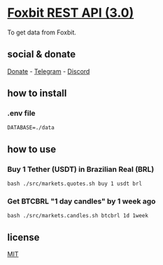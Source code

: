 # [Foxbit REST API (3.0)](https://docs.foxbit.com.br/rest/v3/)

To get data from Foxbit.

## social & donate

[Donate](https://link.mercadopago.com.br/brtmvdl) - [Telegram](https://t.me/+KRmg5MlqgMk0MTg5) - [Discord](https://discord.gg/VUJWb4Yk)

## how to install

### .env file

```
DATABASE=./data
```

## how to use

### Buy 1 Tether (USDT) in Brazilian Real (BRL)

```
bash ./src/markets.quotes.sh buy 1 usdt brl 
```

### Get BTCBRL "1 day candles" by 1 week ago

```
bash ./src/markets.candles.sh btcbrl 1d 1week 
```

## license

[MIT](./LICENSE)
